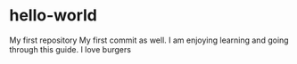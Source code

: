 # hello-world
My first repository
My first commit as well.
I am enjoying learning and going through this guide.
I love burgers
